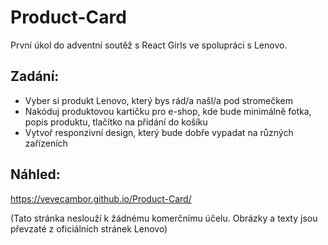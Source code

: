 # Product-Card

První úkol do adventní soutěž s React Girls ve spolupráci s Lenovo.

## Zadání:
- Vyber si produkt Lenovo, který bys rád/a našl/a pod stromečkem
- Nakóduj produktovou kartičku pro e-shop, kde bude minimálně fotka, popis produktu, tlačítko na přidání do košíku
- Vytvoř responzivní design, který bude dobře vypadat na různých zařízeních

## Náhled:
https://vevecambor.github.io/Product-Card/


(Tato stránka neslouží k žádnému komerčnímu účelu. Obrázky a texty jsou převzaté z oficiálních stránek Lenovo)
